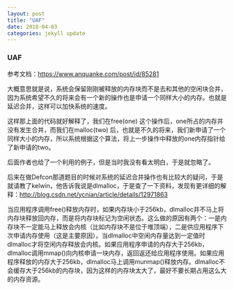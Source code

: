 ```yaml
---
layout: post
title: "UAF"
date: 2018-04-03 
categories: jekyll update
---
```


### UAF

参考文档：https://www.anquanke.com/post/id/85281

大概意思就是说，系统会保留刚刚被释放的内存块而不是去和其他的空闲块合并，因为系统希望不久的将来会有一个新的操作也是申请一个同样大小的内存。也就是延迟合并，这样可以加快系统的速度。

这样那上面的代码就好解释了，我们在free(one) 这个操作后，one所占的内存并没有发生合并，而我们在malloc(two) 后，也就是不久的将来，我们新申请了一个同样大小的内存，所以系统根据这个算法，将上一步操作中释放的one内存指针给了新申请的two。

后面作者也给了一个利用的例子，但是当时我没有看太明白，于是就忽略了。

后来在做Defcon那道题目的时候对系统的延迟合并操作也有比较大的疑问，于是就请教了kelwin，他告诉我说是dlmalloc，于是查了一下资料，发现有更详细的解释：http://blog.csdn.net/ycnian/article/details/12971863

当应用程序调用free()释放内存时，如果内存块小于256kb，dlmalloc并不马上将内存块释放回内存，而是将内存块标记为空闲状态。这么做的原因有两个：一是内存块不一定能马上释放会内核（比如内存块不是位于堆顶端），二是供应用程序下次申请内存使用（这是主要原因）。当dlmalloc中空闲内存量达到一定值时dlmalloc才将空闲内存释放会内核。如果应用程序申请的内存大于256kb，dlmalloc调用mmap()向内核申请一块内存，返回返还给应用程序使用。如果应用程序释放的内存大于256kb，dlmalloc马上调用munmap()释放内存。dlmalloc不会缓存大于256kb的内存块，因为这样的内存块太大了，最好不要长期占用这么大的内存资源。